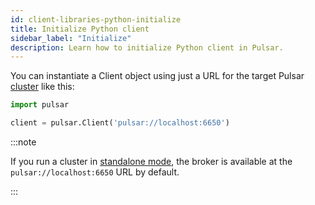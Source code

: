 ```yaml
---
id: client-libraries-python-initialize
title: Initialize Python client
sidebar_label: "Initialize"
description: Learn how to initialize Python client in Pulsar.
---
```


You can instantiate a Client object using just a URL for the target Pulsar [cluster](reference-terminology.md#cluster) like this:

```python
import pulsar

client = pulsar.Client('pulsar://localhost:6650')
```

:::note

If you run a cluster in [standalone mode](getting-started-standalone.md), the broker is available at the `pulsar://localhost:6650` URL by default.

:::
